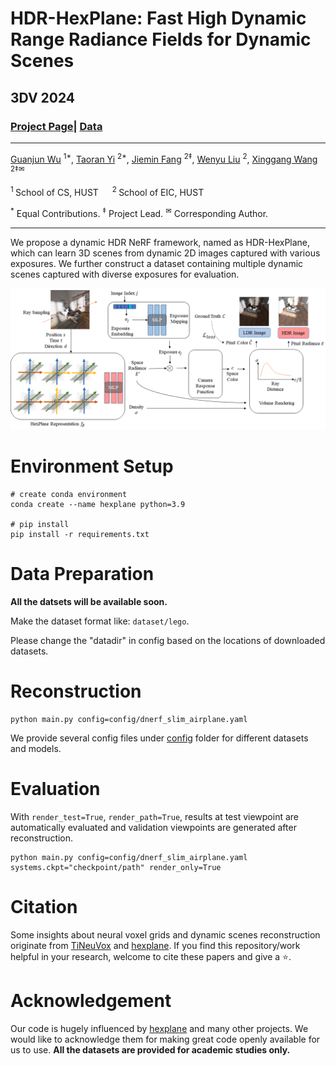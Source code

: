 # HDR-HexPlane: Fast High Dynamic Range Radiance Fields for Dynamic Scenes

## 3DV 2024
### [Project Page](https://guanjunwu.github.io/4dgs/index.html)| [Data](https://drive.google.com/drive/folders/1rHRb0eo38-BZj_e81U9HhQCwIdBsGaG5?usp=share_link)

---
[Guanjun Wu](https://guanjunwu.github.io/) <sup>1*</sup>, [Taoran Yi](https://github.com/taoranyi) <sup>2*</sup>,
[Jiemin Fang](https://jaminfong.cn/) <sup>2‡</sup>, [Wenyu Liu](http://eic.hust.edu.cn/professor/liuwenyu/) <sup>2</sup>, [Xinggang Wang](https://xwcv.github.io) <sup>2‡✉</sup>

<sup>1 </sup>School of CS, HUST &emsp; <sup>2 </sup>School of EIC, HUST &emsp;

<sup>\*</sup> Equal Contributions. <sup>$\ddagger$</sup> Project Lead. <sup>✉</sup> Corresponding Author.

---

We propose a dynamic HDR NeRF framework, named as HDR-HexPlane, which can learn 3D scenes from dynamic 2D images captured with various exposures. We further construct a dataset containing multiple dynamic scenes captured with diverse exposures for evaluation.

![image](docs/framework.jpg)

# Environment Setup

```
# create conda environment
conda create --name hexplane python=3.9

# pip install 
pip install -r requirements.txt
```

# Data Preparation

**All the datsets will be available soon.**

Make the dataset format like: `dataset/lego`.

Please change the "datadir" in config based on the locations of downloaded datasets.

# Reconstruction

```
python main.py config=config/dnerf_slim_airplane.yaml
```

We provide several config files under [config](config/) folder for different datasets and models.

# Evaluation

With `render_test=True`, `render_path=True`, results at test viewpoint are automatically evaluated and validation viewpoints are generated after reconstruction.

```
python main.py config=config/dnerf_slim_airplane.yaml systems.ckpt="checkpoint/path" render_only=True
```

# Citation

Some insights about neural voxel grids and dynamic scenes reconstruction originate from [TiNeuVox](https://github.com/hustvl/TiNeuVox) and [hexplane](https://github.com/Caoang327/HexPlane). If you find this repository/work helpful in your research, welcome to cite these papers and give a ⭐.

# Acknowledgement

Our code is hugely influenced by [hexplane](https://github.com/Caoang327/HexPlane) and many other projects. We would like to acknowledge them for making great code openly available for us to use. **All the datasets are provided for academic studies only.**
